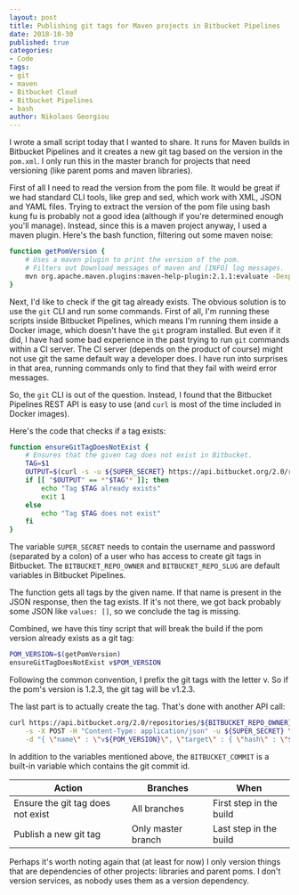 ```yaml
---
layout: post
title: Publishing git tags for Maven projects in Bitbucket Pipelines
date: 2018-10-30
published: true
categories:
- Code
tags:
- git
- maven
- Bitbucket Cloud
- Bitbucket Pipelines
- bash
author: Nikolaos Georgiou
---
```

I wrote a small script today that I wanted to share. It runs for Maven builds in
Bitbucket Pipelines and it creates a new git tag based on the version in the
`pom.xml`. I only run this in the master branch for projects that need
versioning (like parent poms and maven libraries).

First of all I need to read the version from the pom file. It would be great if
we had standard CLI tools, like grep and sed, which work with XML, JSON and YAML
files. Trying to extract the version of the pom file using bash kung fu is
probably not a good idea (although if you're determined enough you'll manage).
Instead, since this is a maven project anyway, I used a maven plugin. Here's the
bash function, filtering out some maven noise:

```bash
function getPomVersion {
    # Uses a maven plugin to print the version of the pom.
    # Filters out Download messages of maven and [INFO] log messages.
    mvn org.apache.maven.plugins:maven-help-plugin:2.1.1:evaluate -Dexpression=project.version | grep -v '\[' | grep -v 'Download'
}
```

Next, I'd like to check if the git tag already exists. The obvious solution is
to use the `git` CLI and run some commands. First of all, I'm running these
scripts inside Bitbucket Pipelines, which means I'm running them inside a Docker
image, which doesn't have the `git` program installed. But even if it did, I
have had some bad experience in the past trying to run `git` commands within a
CI server. The CI server (depends on the product of course) might not use git
the same default way a developer does. I have run into surprises in that area,
running commands only to find that they fail with weird error messages.

So, the `git` CLI is out of the question. Instead, I found that the Bitbucket
Pipelines REST API is easy to use (and `curl` is most of the time included in
Docker images).

Here's the code that checks if a tag exists:

```bash
function ensureGitTagDoesNotExist {
    # Ensures that the given tag does not exist in Bitbucket.
    TAG=$1
    OUTPUT=$(curl -s -u ${SUPER_SECRET} https://api.bitbucket.org/2.0/repositories/${BITBUCKET_REPO_OWNER}/${BITBUCKET_REPO_SLUG}/refs/tags?q=name+%3D+%22${TAG}%22 | tr -d '\r\n ')
    if [[ "$OUTPUT" == *"$TAG"* ]]; then
        echo "Tag $TAG already exists"
        exit 1
    else
        echo "Tag $TAG does not exist"
    fi
}
```

The variable `SUPER_SECRET` needs to contain the username and password
(separated by a colon) of a user who has access to create git tags in Bitbucket.
The `BITBUCKET_REPO_OWNER` and `BITBUCKET_REPO_SLUG` are default variables in
Bitbucket Pipelines.

The function gets all tags by the given name. If that name is present in the
JSON response, then the tag exists. If it's not there, we got back probably
some JSON like `values: []`, so we conclude the tag is missing.

Combined, we have this tiny script that will break the build if the pom version
already exists as a git tag:

```bash
POM_VERSION=$(getPomVersion)
ensureGitTagDoesNotExist v$POM_VERSION
```

Following the common convention, I prefix the git tags with the letter v. So if
the pom's version is 1.2.3, the git tag will be v1.2.3.

The last part is to actually create the tag. That's done with another API call:

```bash
curl https://api.bitbucket.org/2.0/repositories/${BITBUCKET_REPO_OWNER}/${BITBUCKET_REPO_SLUG}/refs/tags \
    -s -X POST -H "Content-Type: application/json" -u ${SUPER_SECRET} \
    -d "{ \"name\" : \"v${POM_VERSION}\", \"target\" : { \"hash\" : \"${BITBUCKET_COMMIT}\" } }"
```

In addition to the variables mentioned above, the `BITBUCKET_COMMIT` is a
built-in variable which contains the git commit id.

| Action                            | Branches           | When                    |
|-----------------------------------|--------------------|-------------------------|
| Ensure the git tag does not exist | All branches       | First step in the build |
| Publish a new git tag             | Only master branch | Last step in the build  |

Perhaps it's worth noting again that (at least for now) I only version things
that are dependencies of other projects: libraries and parent poms. I don't
version services, as nobody uses them as a version dependency.
